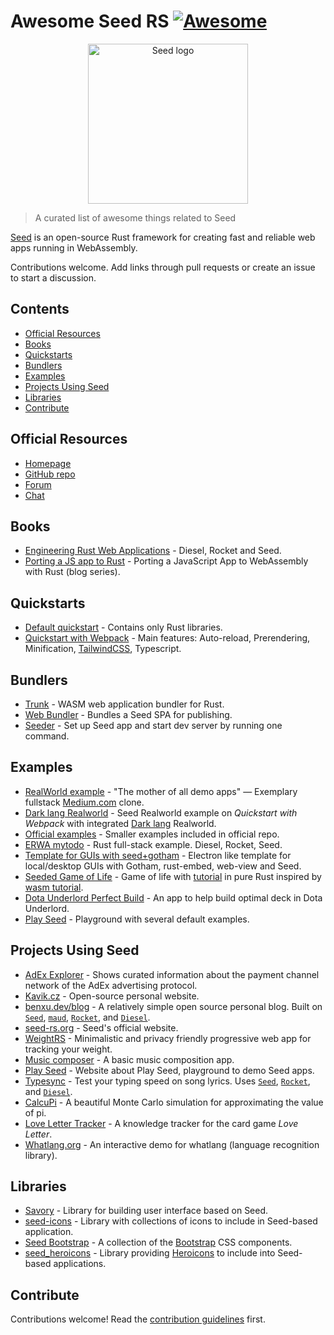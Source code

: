 <!--lint disable double-link-->

# Awesome Seed RS [![Awesome](https://awesome.re/badge.svg)](https://awesome.re)

<p align="center">
    <a href="https://seed-rs.org/">
        <img src="https://raw.githubusercontent.com/seed-rs/seed-rs.org/81ed1acc77062ede3295683f21f2d39611843192/seed_branding/seed_logo.min.svg" width="256" title="Seed logo">
    </a>
</p>

> A curated list of awesome things related to Seed

[Seed](https://seed-rs.org/) is an open-source Rust framework for creating fast and reliable web apps running in WebAssembly.

Contributions welcome. Add links through pull requests or create an issue to start a discussion.

## Contents

- [Official Resources](#official-resources)
- [Books](#books)
- [Quickstarts](#quickstarts)
- [Bundlers](#bundlers)
- [Examples](#examples)
- [Projects Using Seed](#projects-using-seed)
- [Libraries](#libraries)
- [Contribute](#contribute)

## Official Resources

- [Homepage](https://seed-rs.org/)
- [GitHub repo](https://github.com/seed-rs/seed)
- [Forum](https://seed.discourse.group)
- [Chat](https://discord.gg/JHHcHp5)

## Books

- [Engineering Rust Web Applications](https://erwabook.com/) - Diesel, Rocket and Seed.
- [Porting a JS app to Rust](https://slowtec.de/posts/2019-12-20-porting-javascript-to-rust-part-1.html) - Porting a JavaScript App to WebAssembly with Rust (blog series).

## Quickstarts

- [Default quickstart](https://github.com/seed-rs/seed-quickstart) - Contains only Rust libraries.
- [Quickstart with Webpack](https://github.com/seed-rs/seed-quickstart-webpack) - Main features: Auto-reload, Prerendering, Minification, [TailwindCSS](https://tailwindcss.com/), Typescript.

## Bundlers

- [Trunk](https://github.com/thedodd/trunk) - WASM web application bundler for Rust.
- [Web Bundler](https://github.com/panoptix-za/web-bundler) - Bundles a Seed SPA for publishing.
- [Seeder](https://github.com/MartinKavik/seeder) - Set up Seed app and start dev server by running one command.

## Examples

- [RealWorld example](https://github.com/seed-rs/seed-rs-realworld) - "The mother of all demo apps" — Exemplary fullstack [Medium.com](https://medium.com/) clone.
- [Dark lang Realworld](https://github.com/MartinKavik/seed-realworld-darklang) - Seed Realworld example on _Quickstart with Webpack_ with integrated [Dark lang](https://darklang.com/) Realworld.
- [Official examples](https://github.com/seed-rs/seed/tree/master/examples) - Smaller examples included in official repo.
- [ERWA mytodo](https://github.com/seed-rs/erwa_mytodo) - Rust full-stack example. Diesel, Rocket, Seed.
- [Template for GUIs with seed+gotham](https://gitlab.com/liketechnik/local-gui-seed-gotham) - Electron like template for local/desktop GUIs with Gotham, rust-embed, web-view and Seed.
- [Seeded Game of Life](https://github.com/arn-the-long-beard/seeded_game_of_life) - Game of life with [tutorial](https://dev.to/arnthelongbeard/how-to-only-rust-for-web-frontend-1026) in pure Rust inspired by [wasm tutorial](https://rustwasm.github.io/docs/book/).
- [Dota Underlord Perfect Build](https://github.com/warycat/dotawasm) - An app to help build optimal deck in Dota Underlord.
- [Play Seed](https://ide.play-seed.dev) - Playground with several default examples.

## Projects Using Seed

- [AdEx Explorer](https://github.com/adexnetwork/adex-explorer) - Shows curated information about the payment channel network of the AdEx advertising protocol.
- [Kavik.cz](https://github.com/MartinKavik/kavik.cz) - Open-source personal website.
- [benxu.dev/blog](https://github.com/AlterionX/benxu-dev) - A relatively simple open source personal blog. Built on [`Seed`](https://seed-rs.org/), [`maud`](https://maud.lambda.xyz), [`Rocket`](https://rocket.rs), and [`Diesel`](https://diesel.rs).
- [seed-rs.org](https://github.com/seed-rs/seed-rs.org) - Seed's official website.
- [WeightRS](https://gitlab.com/mkroehnert/weightrs) - Minimalistic and privacy friendly progressive web app for tracking your weight.
- [Music composer](https://github.com/ethanboxx/planters-rdconf-hackathon-project) - A basic music composition app.
- [Play Seed](https://play-seed.dev) - Website about Play Seed, playground to demo Seed apps.
- [Typesync](https://typesync.rutrum.net) - Test your typing speed on song lyrics. Uses [`Seed`](https://seed-rs.org/), [`Rocket`](https://rocket.rs), and [`Diesel`](https://diesel.rs).
- [CalcuPi](https://divykj.github.io/CalcuPi) - A beautiful Monte Carlo simulation for approximating the value of pi.
- [Love Letter Tracker](https://www.fosskers.ca/en/tools/love-letter) - A knowledge tracker for the card game _Love Letter_.
- [Whatlang.org](https://whatlang.org/) - An interactive demo for whatlang (language recognition library).

## Libraries

- [Savory](https://gitlab.com/MAlrusayni/savory) - Library for building user interface based on Seed.
- [seed-icons](https://crates.io/crates/seed-icons) - Library with collections of icons to include in Seed-based application.
- [Seed Bootstrap](https://github.com/panoptix-za/seed-bootstrap) - A collection of the [Bootstrap](https://getbootstrap.com/) CSS components.
- [seed_heroicons](https://github.com/mh84/seed_heroicons) - Library providing [Heroicons](https://heroicons.com/) to include into Seed-based applications.

## Contribute

Contributions welcome! Read the [contribution guidelines](contributing.md) first.
